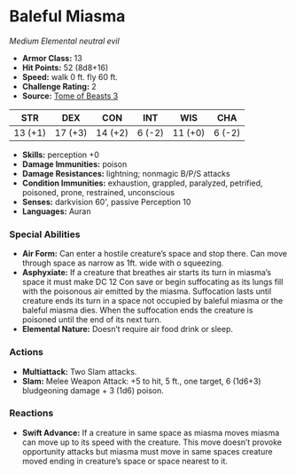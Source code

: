 # Baleful Miasma

*Medium* *Elemental* *neutral evil*

- **Armor Class:** 13
- **Hit Points:** 52 (8d8+16)
- **Speed:** walk 0 ft. fly 60 ft.
- **Challenge Rating:** 2
- **Source:** [Tome of Beasts 3](https://koboldpress.com/kpstore/product/tome-of-beasts-2-for-5th-edition/)

| STR | DEX | CON | INT | WIS | CHA |
| --- | --- | --- | --- | --- | --- |
| 13 (+1) | 17 (+3) | 14 (+2) | 6 (-2) | 11 (+0) | 6 (-2) |

- **Skills:** perception +0
- **Damage Immunities:** poison
- **Damage Resistances:** lightning; nonmagic B/P/S attacks
- **Condition Immunities:** exhaustion, grappled, paralyzed, petrified, poisoned, prone, restrained, unconscious
- **Senses:** darkvision 60', passive Perception 10
- **Languages:** Auran
### Special Abilities
- **Air Form:** Can enter a hostile creature’s space and stop there. Can move through space as narrow as 1ft. wide with o squeezing.
- **Asphyxiate:** If a creature that breathes air starts its turn in miasma’s space it must make DC 12 Con save or begin suffocating as its lungs fill with the poisonous air emitted by the miasma. Suffocation lasts until creature ends its turn in a space not occupied by baleful miasma or the baleful miasma dies. When the suffocation ends the creature is poisoned until the end of its next turn.
- **Elemental Nature:** Doesn’t require air food drink or sleep.
### Actions
- **Multiattack:** Two Slam attacks.
- **Slam:** Melee Weapon Attack: +5 to hit, 5 ft., one target, 6 (1d6+3) bludgeoning damage + 3 (1d6) poison.
### Reactions
- **Swift Advance:** If a creature in same space as miasma moves miasma can move up to its speed with the creature. This move doesn’t provoke opportunity attacks but miasma must move in same spaces creature moved ending in creature’s space or space nearest to it.

